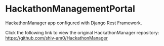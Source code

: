 # HackathonManagementPortal
HackathonManager app configured with Django Rest Framework.

Click the following link to view the original HackathonManager repository: https://github.com/shiv-am0/HackathonManager
